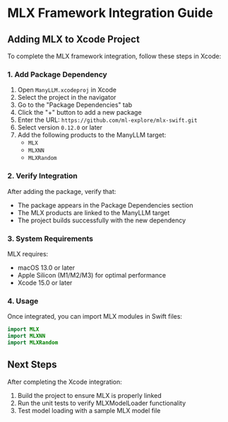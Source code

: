 # MLX Framework Integration Guide

## Adding MLX to Xcode Project

To complete the MLX framework integration, follow these steps in Xcode:

### 1. Add Package Dependency

1. Open `ManyLLM.xcodeproj` in Xcode
2. Select the project in the navigator
3. Go to the "Package Dependencies" tab
4. Click the "+" button to add a new package
5. Enter the URL: `https://github.com/ml-explore/mlx-swift.git`
6. Select version `0.12.0` or later
7. Add the following products to the ManyLLM target:
   - `MLX`
   - `MLXNN` 
   - `MLXRandom`

### 2. Verify Integration

After adding the package, verify that:
- The package appears in the Package Dependencies section
- The MLX products are linked to the ManyLLM target
- The project builds successfully with the new dependency

### 3. System Requirements

MLX requires:
- macOS 13.0 or later
- Apple Silicon (M1/M2/M3) for optimal performance
- Xcode 15.0 or later

### 4. Usage

Once integrated, you can import MLX modules in Swift files:

```swift
import MLX
import MLXNN
import MLXRandom
```

## Next Steps

After completing the Xcode integration:
1. Build the project to ensure MLX is properly linked
2. Run the unit tests to verify MLXModelLoader functionality
3. Test model loading with a sample MLX model file